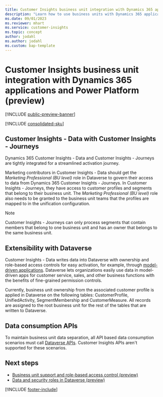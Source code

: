 ```yaml
---
title: Customer Insights business unit integration with Dynamics 365 applications and Power Platform (preview)
description: "Learn how to use business units with Dynamics 365 applications and Power Platform."
ms.date: 09/01/2023
ms.reviewer: mhart
ms.service: customer-insights
ms.topic: concept
author: jodahl
ms.author: jodahl
ms.custom: bap-template
---
```


# Customer Insights business unit integration with Dynamics 365 applications and Power Platform (preview)

[!INCLUDE [public-preview-banner](includes/public-preview-banner.md)]

[!INCLUDE [consolidated-sku](./includes/consolidated-sku.md)]

## Customer Insights - Data with Customer Insights - Journeys

Dynamics 365 Customer Insights - Data and Customer Insights - Journeys are tightly integrated for a streamlined activation journey.

Marketing contributors in Customer Insights - Data should get the *Marketing Professional (BU level)* role in Dataverse to govern their access to data from Dynamics 365 Customer Insights - Journeys. In Customer Insights - Journeys, they have access to customer profiles and segments that belong to their business unit. The *Marketing Professional (BU level)* role also needs to be granted to the business unit teams that the profiles are mapped to in the unification configuration.

> [!NOTE]
> Customer Insights - Journeys can only process segments that contain members that belong to one business unit and has an owner that belongs to the same business unit.

## Extensibility with Dataverse

Customer Insights - Data writes data into Dataverse with ownership and role-based access controls for easy activation, for example, through [model-driven applications](/power-apps/maker/model-driven-apps/model-driven-app-overview). Dataverse lets organizations easily use data in model-driven apps for customer service, sales, and other business functions with the benefits of fine-grained permission controls.

Currently, business unit ownership from the associated customer profile is applied in Dataverse on the following tables: CustomerProfile, UnifiedActivity, SegmentMembership and CustomerMeasure. All records are assigned to the root business unit for the rest of the tables that are written to Dataverse.

## Data consumption APIs

To maintain business unit data separation, all API based data consumption scenarios must call [Dataverse APIs](/power-apps/developer/data-platform/webapi/overview). Customer Insights APIs aren't supported for these scenarios.

## Next steps

- [Business unit support and role-based access control (preview)](business-units-data-separation.md)
- [Data and security roles in Dataverse (preview)](access-business-units-dataverse.md)

[!INCLUDE [footer-include](includes/footer-banner.md)]
